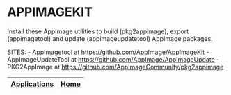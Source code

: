 # APPIMAGEKIT
 
 Install these AppImage utilities to build (pkg2appimage), export (appimagetool) and update (appimageupdatetool) AppImage packages.
 
 SITES:
 	- AppImagetool at https://github.com/AppImage/AppImageKit
 	- AppImageUpdateTool at https://github.com/AppImage/AppImageUpdate
 	- PKG2AppImage at https://github.com/AppImageCommunity/pkg2appimage
 
 | [Applications](https://portable-linux-apps.github.io/apps.html) | [Home](https://portable-linux-apps.github.io)
 | --- | --- |
